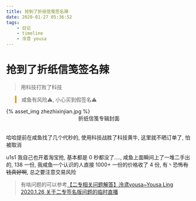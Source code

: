 ```yaml
---
title: 抢到了折纸信笺签名辣
date: 2020-01-27 05:36:52
tags:
	- 日记
	- timeline
	- 泠鸢 yousa
---
```


<style rel="stylesheet">
#temp_css_b6d767d2f8ed5d21a44b0e5886680cb9 > img {
	height: 300px !important;
}
</style>

# 抢到了折纸信笺签名辣

> 用科技打败了科技
<blockquote style="border-left: 4px solid #e89517;">
<p>咸鱼有风险⚠️, 小心买到假签名⚠️</p>
</blockquote>
<div id="temp_css_b6d767d2f8ed5d21a44b0e5886680cb9">
{% asset_img zhezhixinjian.jpg %}
</div>



<center style="margin-bottom: 2rem">折纸信笺专辑封面</center>


哈哈提前在咸鱼找了几个代秒的, 使用科技战胜了科技黄牛, 这里就不晒订单了, 怕被取消

u1s1 我自己也开着淘宝抢, 基本都是 0 秒都没了...., 咸鱼上面瞬间上了一堆二手出的,  138 一份, 我咸鱼一个认识的人直接 1000+ 一份的价格收了 4 份, 有丶恐怖~~有钱真好啊~~, 总之要注意交易风险

> 有啥问题的可以参考[【二专相关问题解答】泠鸢yousa~Yousa Ling 2020.1.26 关于二专签名版问题的临时直播](https://www.bilibili.com/video/av85153271)

<!--more-->

